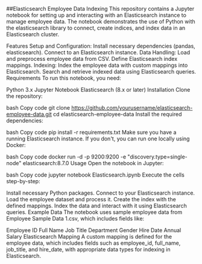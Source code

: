 ##Elasticsearch Employee Data Indexing
This repository contains a Jupyter notebook for setting up and interacting with an Elasticsearch instance to manage employee data. The notebook demonstrates the use of Python with the elasticsearch library to connect, create indices, and index data in an Elasticsearch cluster.

Features
Setup and Configuration:
Install necessary dependencies (pandas, elasticsearch).
Connect to an Elasticsearch instance.
Data Handling:
Load and preprocess employee data from CSV.
Define Elasticsearch index mappings.
Indexing:
Index the employee data with custom mappings into Elasticsearch.
Search and retrieve indexed data using Elasticsearch queries.
Requirements
To run this notebook, you need:

Python 3.x
Jupyter Notebook
Elasticsearch (8.x or later)
Installation
Clone the repository:

bash
Copy code
git clone https://github.com/yourusername/elasticsearch-employee-data.git
cd elasticsearch-employee-data
Install the required dependencies:

bash
Copy code
pip install -r requirements.txt
Make sure you have a running Elasticsearch instance. If you don't, you can run one locally using Docker:

bash
Copy code
docker run -d -p 9200:9200 -e "discovery.type=single-node" elasticsearch:8.7.0
Usage
Open the notebook in Jupyter:

bash
Copy code
jupyter notebook Elasticsearch.ipynb
Execute the cells step-by-step:

Install necessary Python packages.
Connect to your Elasticsearch instance.
Load the employee dataset and process it.
Create the index with the defined mappings.
Index the data and interact with it using Elasticsearch queries.
Example Data
The notebook uses sample employee data from Employee Sample Data 1.csv, which includes fields like:

Employee ID
Full Name
Job Title
Department
Gender
Hire Date
Annual Salary
Elasticsearch Mapping
A custom mapping is defined for the employee data, which includes fields such as employee_id, full_name, job_title, and hire_date, with appropriate data types for indexing in Elasticsearch.

